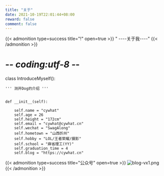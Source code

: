 ```yaml
---
title: "关于"
date: 2021-10-19T22:01:44+08:00
reward: false
comment: false
---
```


{{< admonition type=success title="!" open=true >}}
" ----关于我----"
{{< /admonition >}}


# -*- coding:utf-8 -*-
class IntroduceMyself():


    ''' 测开Dog的介绍 '''


    def __init__(self):
    
        self.name = "cywhat"
        self.age = 26
        self.height = "172cm"
        self.email = "cywhat@cywhat.cn"
        self.wechat = "SwagAlong"
        self.hometown = "山西忻州"
        self.hobby = "LOL/王者荣耀/摄影"
        self.school = "麻省理工(YY)"
        self.graduation_time = 4
        self.blog = "https://cywhat.cn"


{{< admonition type=success title="公众号" open=true >}} 
![blog-vx1.png](/img/blog-vx1.png)
{{< /admonition >}}
